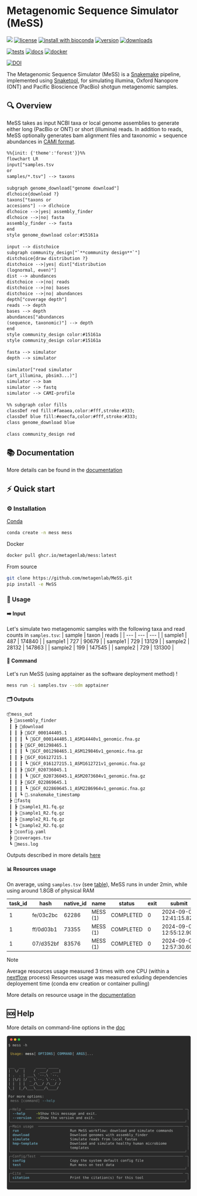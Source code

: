 # Metagenomic Sequence Simulator (MeSS)

[![](https://img.shields.io/static/v1?label=CLI&message=Snaketool&color=blueviolet)](https://github.com/beardymcjohnface/Snaketool)
[![license](https://img.shields.io/github/license/metagenlab/mess.svg)](https://github.com/metagenlab/MeSS/blob/main/LICENSE)
[![install with bioconda](https://img.shields.io/badge/install%20with-bioconda-brightgreen.svg?style=flat)](http://bioconda.github.io/recipes/mess/README.html)
[![version](https://img.shields.io/conda/vn/bioconda/mess?color=blue)](http://bioconda.github.io/recipes/mess/README.html)
[![downloads](https://img.shields.io/conda/dn/bioconda/mess.svg)](https://anaconda.org/bioconda/mess)

[![tests](https://github.com/metagenlab/MeSS/actions/workflows/unit-tests.yml/badge.svg)](https://github.com/metagenlab/MeSS/actions/workflows/unit-tests.yml)
[![docs](https://github.com/metagenlab/MeSS/actions/workflows/build-docs.yml/badge.svg)](https://github.com/metagenlab/MeSS/actions/workflows/build-docs.yml)
[![docker](https://github.com/metagenlab/MeSS/actions/workflows/docker-publish.yml/badge.svg)](https://github.com/metagenlab/MeSS/actions/workflows/docker-publish.yml)

[![DOI](https://zenodo.org/badge/DOI/10.5281/zenodo.13365501.svg)](https://zenodo.org/doi/10.5281/zenodo.13365501)


The Metagenomic Sequence Simulator (MeSS) is a [Snakemake](https://github.com/snakemake/snakemake) pipeline, implemented using [Snaketool](https://github.com/beardymcjohnface/Snaketool), for simulating illumina, Oxford Nanopore (ONT) and Pacific Bioscience (PacBio) shotgun metagenomic samples.

## :mag: Overview

MeSS takes as input NCBI taxa or local genome assemblies to generate either long (PacBio or ONT) or short (illumina) reads. In addition to reads, MeSS optionally generates bam alignment files and taxonomic + sequence abundances in [CAMI format](https://github.com/bioboxes/rfc/blob/master/data-format/profiling.mkd).

``` mermaid
%%{init: {'theme':'forest'}}%%
flowchart LR
input["samples.tsv 
or 
samples/*.tsv"] --> taxons

subgraph genome_download["genome download"]
dlchoice{download ?}
taxons["taxons or
accesions"] --> dlchoice
dlchoice -->|yes| assembly_finder
dlchoice -->|no| fasta 
assembly_finder --> fasta
end
style genome_download color:#15161a

input --> distchoice
subgraph community_design["`**community design**`"]
distchoice{draw distribution ?}
distchoice -->|yes| dist["distribution 
(lognormal, even)"]
dist --> abundances
distchoice -->|no| reads
distchoice -->|no| bases
distchoice -->|no| abundances
depth["coverage depth"]
reads --> depth
bases --> depth
abundances["abundances 
(sequence, taxonomic)"] --> depth 
end
style community_design color:#15161a
style community_design color:#15161a

fasta --> simulator
depth --> simulator

simulator["read simulator 
(art_illumina, pbsim3...)"]
simulator --> bam
simulator --> fastq
simulator --> CAMI-profile

%% subgraph color fills
classDef red fill:#faeaea,color:#fff,stroke:#333;
classDef blue fill:#eaecfa,color:#fff,stroke:#333;
class genome_download blue

class community_design red
```
## :books: Documentation 

More details can be found in the [documentation](https://metagenlab.github.io/MeSS/)

## :zap: Quick start 
### :gear: Installation
[Conda](https://github.com/conda-forge/miniforge)
```sh
conda create -n mess mess
```

Docker
```sh
docker pull ghcr.io/metagenlab/mess:latest
```

From source 
```sh
git clone https://github.com/metagenlab/MeSS.git
pip install -e MeSS
```

### :page_facing_up: Usage
#### :arrow_right: Input
Let's simulate two metagenomic samples with the following taxa and read counts in `samples.tsv`:
| sample   | taxon | reads  |
| ---      | ---   | ---    |
| sample1  |  487  | 174840 |
| sample1  |  727  | 90679  |
| sample1  |  729  | 13129  |
| sample2  | 28132 | 147863 |
| sample2  | 199   | 147545 |
| sample2  | 729   | 131300 |

#### :rocket: Command
Let's run MeSS (using apptainer as the software deployment method) !
```sh
mess run -i samples.tsv --sdm apptainer 
```
#### :card_index_dividers: Outputs

```sh
📦mess_out
 ┣ 📂assembly_finder
 ┃ ┣ 📂download
 ┃ ┃ ┣ 📂GCF_000144405.1
 ┃ ┃ ┃ ┗ 📜GCF_000144405.1_ASM14440v1_genomic.fna.gz
 ┃ ┃ ┣ 📂GCF_001298465.1
 ┃ ┃ ┃ ┗ 📜GCF_001298465.1_ASM129846v1_genomic.fna.gz
 ┃ ┃ ┣ 📂GCF_016127215.1
 ┃ ┃ ┃ ┗ 📜GCF_016127215.1_ASM1612721v1_genomic.fna.gz
 ┃ ┃ ┣ 📂GCF_020736045.1
 ┃ ┃ ┃ ┗ 📜GCF_020736045.1_ASM2073604v1_genomic.fna.gz
 ┃ ┃ ┣ 📂GCF_022869645.1
 ┃ ┃ ┃ ┗ 📜GCF_022869645.1_ASM2286964v1_genomic.fna.gz
 ┃ ┃ ┗ 📜.snakemake_timestamp
 ┣ 📂fastq
 ┃ ┣ 📜sample1_R1.fq.gz
 ┃ ┣ 📜sample1_R2.fq.gz
 ┃ ┣ 📜sample2_R1.fq.gz
 ┃ ┗ 📜sample2_R2.fq.gz
 ┣ 📜config.yaml
 ┣ 📜coverages.tsv
 ┗ 📜mess.log
```

Outputs described in more details [here](https://metagenlab.github.io/MeSS/guide/output/)

#### :bar_chart: Resources usage

On average, using `samples.tsv` (see [table](#arrow_right-input)), MeSS runs in under 2min, while using around 1.8GB of physical RAM

| task_id | hash      | native_id | name     | status    | exit | submit                  | duration | realtime | %cpu   | peak_rss | peak_vmem | rchar  | wchar  |
| ------- | --------- | --------- | -------- | --------- | ---- | ----------------------- | -------- | -------- | ------ | -------- | --------- | ------ | ------ |
| 1       | fe/03c2bc | 62286     | MESS (1) | COMPLETED | 0    | 2024-09-04 12:41:15.820 | 1m 50s   | 1m 50s   | 111.5% | 1.8 GB   | 9 GB      | 3.5 GB | 2.4 GB |
| 1       | ff/0d03b1 | 73355     | MESS (1) | COMPLETED | 0    | 2024-09-04 12:55:12.903 | 1m 52s   | 1m 52s   | 112.6% | 1.7 GB   | 8.8 GB    | 3.5 GB | 2.4 GB |
| 1       | 07/d352bf | 83576     | MESS (1) | COMPLETED | 0    | 2024-09-04 12:57:30.600 | 1m 50s   | 1m 50s   | 113.2% | 1.7 GB   | 8.9 GB    | 3.5 GB | 2.4 GB |



> [!NOTE]
> Average resources usage measured 3 times with one CPU (within a [nextflow](https://github.com/nextflow-io/nextflow) process)
> Resources usage was measured exluding dependencies deployement time (conda env creation or container pulling)



More details on resource usage in the [documentation](https://metagenlab.github.io/MeSS/benchmarks/resource-usage/)


## :sos: Help

More details on command-line options in the [doc](https://metagenlab.github.io/MeSS/commands/)

![`mess -h`](docs/images/mess-help.svg)
